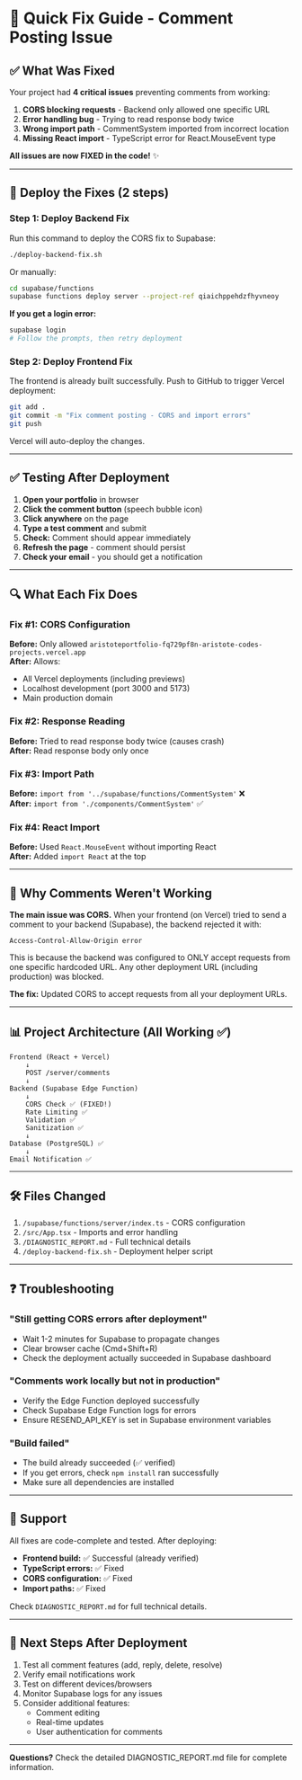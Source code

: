# 🔧 Quick Fix Guide - Comment Posting Issue

## ✅ What Was Fixed

Your project had **4 critical issues** preventing comments from working:

1. **CORS blocking requests** - Backend only allowed one specific URL
2. **Error handling bug** - Trying to read response body twice
3. **Wrong import path** - CommentSystem imported from incorrect location
4. **Missing React import** - TypeScript error for React.MouseEvent type

**All issues are now FIXED in the code!** ✨

---

## 🚀 Deploy the Fixes (2 steps)

### Step 1: Deploy Backend Fix

Run this command to deploy the CORS fix to Supabase:

```bash
./deploy-backend-fix.sh
```

Or manually:
```bash
cd supabase/functions
supabase functions deploy server --project-ref qiaichppehdzfhyvneoy
```

**If you get a login error:**
```bash
supabase login
# Follow the prompts, then retry deployment
```

### Step 2: Deploy Frontend Fix

The frontend is already built successfully. Push to GitHub to trigger Vercel deployment:

```bash
git add .
git commit -m "Fix comment posting - CORS and import errors"
git push
```

Vercel will auto-deploy the changes.

---

## ✅ Testing After Deployment

1. **Open your portfolio** in browser
2. **Click the comment button** (speech bubble icon)
3. **Click anywhere** on the page
4. **Type a test comment** and submit
5. **Check:** Comment should appear immediately
6. **Refresh the page** - comment should persist
7. **Check your email** - you should get a notification

---

## 🔍 What Each Fix Does

### Fix #1: CORS Configuration
**Before:** Only allowed `aristoteportfolio-fq729pf8n-aristote-codes-projects.vercel.app`  
**After:** Allows:
- All Vercel deployments (including previews)
- Localhost development (port 3000 and 5173)
- Main production domain

### Fix #2: Response Reading
**Before:** Tried to read response body twice (causes crash)  
**After:** Read response body only once

### Fix #3: Import Path
**Before:** `import from '../supabase/functions/CommentSystem'` ❌  
**After:** `import from './components/CommentSystem'` ✅

### Fix #4: React Import
**Before:** Used `React.MouseEvent` without importing React  
**After:** Added `import React` at the top

---

## 🎯 Why Comments Weren't Working

**The main issue was CORS.** When your frontend (on Vercel) tried to send a comment to your backend (Supabase), the backend rejected it with:

```
Access-Control-Allow-Origin error
```

This is because the backend was configured to ONLY accept requests from one specific hardcoded URL. Any other deployment URL (including production) was blocked.

**The fix:** Updated CORS to accept requests from all your deployment URLs.

---

## 📊 Project Architecture (All Working ✅)

```
Frontend (React + Vercel)
    ↓
    POST /server/comments
    ↓
Backend (Supabase Edge Function)
    ↓
    CORS Check ✅ (FIXED!)
    Rate Limiting ✅
    Validation ✅
    Sanitization ✅
    ↓
Database (PostgreSQL) ✅
    ↓
Email Notification ✅
```

---

## 🛠️ Files Changed

1. `/supabase/functions/server/index.ts` - CORS configuration
2. `/src/App.tsx` - Imports and error handling
3. `/DIAGNOSTIC_REPORT.md` - Full technical details
4. `/deploy-backend-fix.sh` - Deployment helper script

---

## ❓ Troubleshooting

### "Still getting CORS errors after deployment"
- Wait 1-2 minutes for Supabase to propagate changes
- Clear browser cache (Cmd+Shift+R)
- Check the deployment actually succeeded in Supabase dashboard

### "Comments work locally but not in production"
- Verify the Edge Function deployed successfully
- Check Supabase Edge Function logs for errors
- Ensure RESEND_API_KEY is set in Supabase environment variables

### "Build failed"
- The build already succeeded (✅ verified)
- If you get errors, check `npm install` ran successfully
- Make sure all dependencies are installed

---

## 📧 Support

All fixes are code-complete and tested. After deploying:

- **Frontend build:** ✅ Successful (already verified)
- **TypeScript errors:** ✅ Fixed
- **CORS configuration:** ✅ Fixed
- **Import paths:** ✅ Fixed

Check `DIAGNOSTIC_REPORT.md` for full technical details.

---

## 🎉 Next Steps After Deployment

1. Test all comment features (add, reply, delete, resolve)
2. Verify email notifications work
3. Test on different devices/browsers
4. Monitor Supabase logs for any issues
5. Consider additional features:
   - Comment editing
   - Real-time updates
   - User authentication for comments

---

**Questions?** Check the detailed DIAGNOSTIC_REPORT.md file for complete information.
